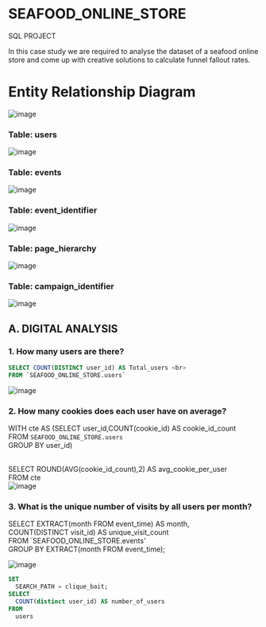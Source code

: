 # SEAFOOD_ONLINE_STORE
SQL PROJECT 

In this case study we are required to analyse the dataset of a seafood online store and come up with creative solutions to calculate funnel fallout rates. 
# Entity Relationship Diagram
![image](https://github.com/habyphilipose/SEAFOOD_ONLINE_STORE/assets/31076902/26d528e6-a199-4feb-833f-c2bf70631661)

### Table: users

![image](https://github.com/habyphilipose/SEAFOOD_ONLINE_STORE/assets/31076902/9a6d12df-cd11-4985-9c9b-ec892ec30a89)


### Table: events

![image](https://github.com/habyphilipose/SEAFOOD_ONLINE_STORE/assets/31076902/acbdc61f-4c2b-4789-9dc0-235e7cc6e164)


### Table: event_identifier

![image](https://github.com/habyphilipose/SEAFOOD_ONLINE_STORE/assets/31076902/2a502a91-0b49-45da-a901-646a7f4119ce)


### Table: page_hierarchy

![image](https://github.com/habyphilipose/SEAFOOD_ONLINE_STORE/assets/31076902/b819c492-b007-4cfe-865e-2993b208b3e4)


### Table: campaign_identifier

![image](https://github.com/habyphilipose/SEAFOOD_ONLINE_STORE/assets/31076902/25d6fad3-5817-46b9-ac71-27ead972c93f)

## A. DIGITAL ANALYSIS
### 1. How many users are there?

```` sql 
SELECT COUNT(DISTINCT user_id) AS Total_users <br>
FROM `SEAFOOD_ONLINE_STORE.users`
````

![image](https://github.com/habyphilipose/SEAFOOD_ONLINE_STORE/assets/31076902/4f7b7982-cd32-4cbb-ac43-265ca63f1afd)

### 2. How many cookies does each user have on average?

WITH cte AS (SELECT user_id,COUNT(cookie_id) AS cookie_id_count <br>
             FROM `SEAFOOD_ONLINE_STORE.users` <br>
             GROUP BY user_id) <br> <br>

SELECT ROUND(AVG(cookie_id_count),2) AS avg_cookie_per_user <br>
FROM cte <br>
![image](https://github.com/habyphilipose/SEAFOOD_ONLINE_STORE/assets/31076902/0bcbeda6-870f-459c-926c-cce6efb31dc7)

### 3. What is the unique number of visits by all users per month?

SELECT EXTRACT(month FROM event_time) AS month, <br>
       COUNT(DISTINCT visit_id) AS unique_visit_count <br>
FROM `SEAFOOD_ONLINE_STORE.events' <br>
GROUP BY EXTRACT(month FROM event_time); <br>

![image](https://github.com/habyphilipose/SEAFOOD_ONLINE_STORE/assets/31076902/fdfe2a3c-4c1f-40d7-b522-8a454d0d8309)


```sql
SET
  SEARCH_PATH = clique_bait;
SELECT
  COUNT(distinct user_id) AS number_of_users
FROM
  users
```



